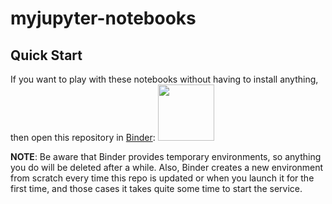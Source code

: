 # myjupyter-notebooks

## Quick Start

If you want to play with these notebooks without having to install anything, then open this repository in [Binder](https://mybinder.org/v2/gh/IeiuniumLux/myjupyter-notebooks.git/master):
<a href="https://mybinder.org/v2/gh/IeiuniumLux/myjupyter-notebooks.git/master"><img src="https://matthiasbussonnier.com/posts/img/binder_logo_128x128.png" width="90" /></a>

**NOTE**: Be aware that Binder provides temporary environments, so anything you do will be deleted after a while. Also, Binder creates a new environment from scratch every time this repo is updated or when you launch it for the first time, and those cases it takes quite some time to start the service.

